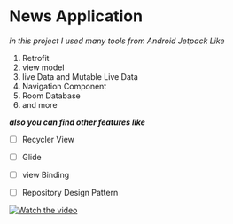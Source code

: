 # News Application
*in this project I used many tools  from Android Jetpack Like*

 1. Retrofit
 2. view model
 3. live Data and Mutable Live Data
 4. Navigation Component
 5. Room Database
 6. and more
 
 
***also you can find other features like***
 - [ ] Recycler View
 - [ ] Glide
 - [ ] view Binding
 - [ ] Repository Design Pattern
 

[![Watch the video](%28https://youtu.be/vt5fpE0bzSY%29)](%28https://youtu.be/vt5fpE0bzSY%29)
